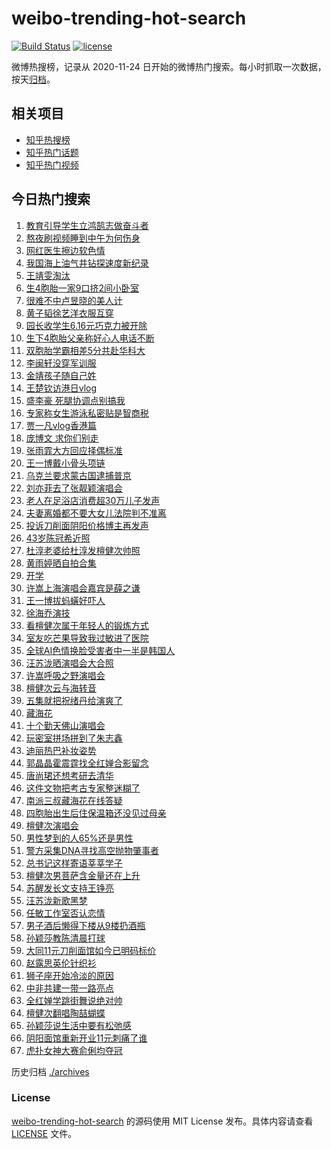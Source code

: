 # weibo-trending-hot-search

[![Build Status](https://github.com/justjavac/weibo-trending-hot-search/workflows/ci/badge.svg?branch=master)](https://github.com/justjavac/weibo-trending-hot-search/actions)
[![license](https://img.shields.io/github/license/justjavac/weibo-trending-hot-search)](https://github.com/justjavac/weibo-trending-hot-search/blob/master/LICENSE)

微博热搜榜，记录从 2020-11-24 日开始的微博热门搜索。每小时抓取一次数据，按天[归档](./archives)。

## 相关项目

- [知乎热搜榜](https://github.com/justjavac/zhihu-trending-top-search)
- [知乎热门话题](https://github.com/justjavac/zhihu-trending-hot-questions)
- [知乎热门视频](https://github.com/justjavac/zhihu-trending-hot-video)

## 今日热门搜索

<!-- BEGIN -->
<!-- 最后更新时间 Sun Sep 01 2024 03:10:19 GMT+0800 (China Standard Time) -->

1. [教育引导学生立鸿鹄志做奋斗者](https://s.weibo.com//weibo?q=%23%E6%95%99%E8%82%B2%E5%BC%95%E5%AF%BC%E5%AD%A6%E7%94%9F%E7%AB%8B%E9%B8%BF%E9%B9%84%E5%BF%97%E5%81%9A%E5%A5%8B%E6%96%97%E8%80%85%23&Refer=new_time)
1. [熬夜刷视频睡到中午为何伤身](https://s.weibo.com//weibo?q=%23%E7%86%AC%E5%A4%9C%E5%88%B7%E8%A7%86%E9%A2%91%E7%9D%A1%E5%88%B0%E4%B8%AD%E5%8D%88%E4%B8%BA%E4%BD%95%E4%BC%A4%E8%BA%AB%23&t=31&band_rank=6&Refer=top)
1. [网红医生擦边软色情](https://s.weibo.com//weibo?q=%23%E7%BD%91%E7%BA%A2%E5%8C%BB%E7%94%9F%E6%93%A6%E8%BE%B9%E8%BD%AF%E8%89%B2%E6%83%85%23&t=31&band_rank=4&Refer=top)
1. [我国海上油气井钻探速度新纪录](https://s.weibo.com//weibo?q=%23%E6%88%91%E5%9B%BD%E6%B5%B7%E4%B8%8A%E6%B2%B9%E6%B0%94%E4%BA%95%E9%92%BB%E6%8E%A2%E9%80%9F%E5%BA%A6%E6%96%B0%E7%BA%AA%E5%BD%95%23&t=31&band_rank=3&Refer=top)
1. [王靖雯淘汰](https://s.weibo.com//weibo?q=%E7%8E%8B%E9%9D%96%E9%9B%AF%E6%B7%98%E6%B1%B0&t=31&band_rank=4&Refer=top)
1. [生4胞胎一家9口挤2间小卧室](https://s.weibo.com//weibo?q=%23%E7%94%9F4%E8%83%9E%E8%83%8E%E4%B8%80%E5%AE%B69%E5%8F%A3%E6%8C%A42%E9%97%B4%E5%B0%8F%E5%8D%A7%E5%AE%A4%23&t=31&band_rank=1&Refer=top)
1. [很难不中卢昱晓的美人计](https://s.weibo.com//weibo?q=%E5%BE%88%E9%9A%BE%E4%B8%8D%E4%B8%AD%E5%8D%A2%E6%98%B1%E6%99%93%E7%9A%84%E7%BE%8E%E4%BA%BA%E8%AE%A1&t=31&band_rank=30&Refer=top)
1. [黄子韬徐艺洋衣服互穿](https://s.weibo.com//weibo?q=%23%E9%BB%84%E5%AD%90%E9%9F%AC%E5%BE%90%E8%89%BA%E6%B4%8B%E8%A1%A3%E6%9C%8D%E4%BA%92%E7%A9%BF%23&t=31&band_rank=5&Refer=top)
1. [园长收学生6.16元巧克力被开除](https://s.weibo.com//weibo?q=%23%E5%9B%AD%E9%95%BF%E6%94%B6%E5%AD%A6%E7%94%9F6.16%E5%85%83%E5%B7%A7%E5%85%8B%E5%8A%9B%E8%A2%AB%E5%BC%80%E9%99%A4%23&t=31&band_rank=2&Refer=top)
1. [生下4胞胎父亲称好心人电话不断](https://s.weibo.com//weibo?q=%23%E7%94%9F%E4%B8%8B4%E8%83%9E%E8%83%8E%E7%88%B6%E4%BA%B2%E7%A7%B0%E5%A5%BD%E5%BF%83%E4%BA%BA%E7%94%B5%E8%AF%9D%E4%B8%8D%E6%96%AD%23&t=31&band_rank=9&Refer=top)
1. [双胞胎学霸相差5分共赴华科大](https://s.weibo.com//weibo?q=%23%E5%8F%8C%E8%83%9E%E8%83%8E%E5%AD%A6%E9%9C%B8%E7%9B%B8%E5%B7%AE5%E5%88%86%E5%85%B1%E8%B5%B4%E5%8D%8E%E7%A7%91%E5%A4%A7%23&t=31&band_rank=10&Refer=top)
1. [李闽轩没穿军训服](https://s.weibo.com//weibo?q=%23%E6%9D%8E%E9%97%BD%E8%BD%A9%E6%B2%A1%E7%A9%BF%E5%86%9B%E8%AE%AD%E6%9C%8D%23&t=31&band_rank=11&Refer=top)
1. [金靖孩子随自己姓](https://s.weibo.com//weibo?q=%23%E9%87%91%E9%9D%96%E5%AD%A9%E5%AD%90%E9%9A%8F%E8%87%AA%E5%B7%B1%E5%A7%93%23&t=31&band_rank=8&Refer=top)
1. [王楚钦访港日vlog](https://s.weibo.com//weibo?q=%23%E7%8E%8B%E6%A5%9A%E9%92%A6%E8%AE%BF%E6%B8%AF%E6%97%A5vlog%23&t=31&band_rank=18&Refer=top)
1. [盛李豪 死腿协调点别搞我](https://s.weibo.com//weibo?q=%E7%9B%9B%E6%9D%8E%E8%B1%AA%20%E6%AD%BB%E8%85%BF%E5%8D%8F%E8%B0%83%E7%82%B9%E5%88%AB%E6%90%9E%E6%88%91&t=31&band_rank=16&Refer=top)
1. [专家称女生游泳私密贴是智商税](https://s.weibo.com//weibo?q=%23%E4%B8%93%E5%AE%B6%E7%A7%B0%E5%A5%B3%E7%94%9F%E6%B8%B8%E6%B3%B3%E7%A7%81%E5%AF%86%E8%B4%B4%E6%98%AF%E6%99%BA%E5%95%86%E7%A8%8E%23&t=31&band_rank=6&Refer=top)
1. [贾一凡vlog香港篇](https://s.weibo.com//weibo?q=%E8%B4%BE%E4%B8%80%E5%87%A1vlog%E9%A6%99%E6%B8%AF%E7%AF%87&t=31&band_rank=15&Refer=top)
1. [庞博文 求你们别走](https://s.weibo.com//weibo?q=%E5%BA%9E%E5%8D%9A%E6%96%87%20%E6%B1%82%E4%BD%A0%E4%BB%AC%E5%88%AB%E8%B5%B0&t=31&band_rank=25&Refer=top)
1. [张雨霏大方回应择偶标准](https://s.weibo.com//weibo?q=%23%E5%BC%A0%E9%9B%A8%E9%9C%8F%E5%A4%A7%E6%96%B9%E5%9B%9E%E5%BA%94%E6%8B%A9%E5%81%B6%E6%A0%87%E5%87%86%23&t=31&band_rank=14&Refer=top)
1. [王一博戴小骨头项链](https://s.weibo.com//weibo?q=%23%E7%8E%8B%E4%B8%80%E5%8D%9A%E6%88%B4%E5%B0%8F%E9%AA%A8%E5%A4%B4%E9%A1%B9%E9%93%BE%23&t=31&band_rank=7&Refer=top)
1. [乌克兰要求蒙古国逮捕普京](https://s.weibo.com//weibo?q=%23%E4%B9%8C%E5%85%8B%E5%85%B0%E8%A6%81%E6%B1%82%E8%92%99%E5%8F%A4%E5%9B%BD%E9%80%AE%E6%8D%95%E6%99%AE%E4%BA%AC%23&t=31&band_rank=17&Refer=top)
1. [刘亦菲去了张靓颖演唱会](https://s.weibo.com//weibo?q=%23%E5%88%98%E4%BA%A6%E8%8F%B2%E5%8E%BB%E4%BA%86%E5%BC%A0%E9%9D%93%E9%A2%96%E6%BC%94%E5%94%B1%E4%BC%9A%23&t=31&band_rank=19&Refer=top)
1. [老人在足浴店消费超30万儿子发声](https://s.weibo.com//weibo?q=%23%E8%80%81%E4%BA%BA%E5%9C%A8%E8%B6%B3%E6%B5%B4%E5%BA%97%E6%B6%88%E8%B4%B9%E8%B6%8530%E4%B8%87%E5%84%BF%E5%AD%90%E5%8F%91%E5%A3%B0%23&t=31&band_rank=21&Refer=top)
1. [夫妻离婚都不要大女儿法院判不准离](https://s.weibo.com//weibo?q=%23%E5%A4%AB%E5%A6%BB%E7%A6%BB%E5%A9%9A%E9%83%BD%E4%B8%8D%E8%A6%81%E5%A4%A7%E5%A5%B3%E5%84%BF%E6%B3%95%E9%99%A2%E5%88%A4%E4%B8%8D%E5%87%86%E7%A6%BB%23&t=31&band_rank=10&Refer=top)
1. [投诉刀削面阴阳价格博主再发声](https://s.weibo.com//weibo?q=%23%E6%8A%95%E8%AF%89%E5%88%80%E5%89%8A%E9%9D%A2%E9%98%B4%E9%98%B3%E4%BB%B7%E6%A0%BC%E5%8D%9A%E4%B8%BB%E5%86%8D%E5%8F%91%E5%A3%B0%23&t=31&band_rank=29&Refer=top)
1. [43岁陈冠希近照](https://s.weibo.com//weibo?q=%2343%E5%B2%81%E9%99%88%E5%86%A0%E5%B8%8C%E8%BF%91%E7%85%A7%23&t=31&band_rank=24&Refer=top)
1. [杜淳老婆给杜淳发檀健次帅照](https://s.weibo.com//weibo?q=%23%E6%9D%9C%E6%B7%B3%E8%80%81%E5%A9%86%E7%BB%99%E6%9D%9C%E6%B7%B3%E5%8F%91%E6%AA%80%E5%81%A5%E6%AC%A1%E5%B8%85%E7%85%A7%23&t=31&band_rank=13&Refer=top)
1. [黄雨婷晒自拍合集](https://s.weibo.com//weibo?q=%E9%BB%84%E9%9B%A8%E5%A9%B7%E6%99%92%E8%87%AA%E6%8B%8D%E5%90%88%E9%9B%86&t=31&band_rank=12&Refer=top)
1. [开学](https://s.weibo.com//weibo?q=%E5%BC%80%E5%AD%A6&t=31&band_rank=45&Refer=top)
1. [许嵩上海演唱会嘉宾是薛之谦](https://s.weibo.com//weibo?q=%E8%AE%B8%E5%B5%A9%E4%B8%8A%E6%B5%B7%E6%BC%94%E5%94%B1%E4%BC%9A%E5%98%89%E5%AE%BE%E6%98%AF%E8%96%9B%E4%B9%8B%E8%B0%A6&t=31&band_rank=34&Refer=top)
1. [王一博拔蚂蟥好吓人](https://s.weibo.com//weibo?q=%23%E7%8E%8B%E4%B8%80%E5%8D%9A%E6%8B%94%E8%9A%82%E8%9F%A5%E5%A5%BD%E5%90%93%E4%BA%BA%23&t=31&band_rank=20&Refer=top)
1. [徐海乔演技](https://s.weibo.com//weibo?q=%E5%BE%90%E6%B5%B7%E4%B9%94%E6%BC%94%E6%8A%80&t=31&band_rank=36&Refer=top)
1. [看檀健次属于年轻人的锻炼方式](https://s.weibo.com//weibo?q=%E7%9C%8B%E6%AA%80%E5%81%A5%E6%AC%A1%E5%B1%9E%E4%BA%8E%E5%B9%B4%E8%BD%BB%E4%BA%BA%E7%9A%84%E9%94%BB%E7%82%BC%E6%96%B9%E5%BC%8F&t=31&band_rank=39&Refer=top)
1. [室友吃芒果导致我过敏进了医院](https://s.weibo.com//weibo?q=%23%E5%AE%A4%E5%8F%8B%E5%90%83%E8%8A%92%E6%9E%9C%E5%AF%BC%E8%87%B4%E6%88%91%E8%BF%87%E6%95%8F%E8%BF%9B%E4%BA%86%E5%8C%BB%E9%99%A2%23&t=31&band_rank=23&Refer=top)
1. [全球AI色情换脸受害者中一半是韩国人](https://s.weibo.com//weibo?q=%23%E5%85%A8%E7%90%83AI%E8%89%B2%E6%83%85%E6%8D%A2%E8%84%B8%E5%8F%97%E5%AE%B3%E8%80%85%E4%B8%AD%E4%B8%80%E5%8D%8A%E6%98%AF%E9%9F%A9%E5%9B%BD%E4%BA%BA%23&t=31&band_rank=28&Refer=top)
1. [汪苏泷晒演唱会大合照](https://s.weibo.com//weibo?q=%23%E6%B1%AA%E8%8B%8F%E6%B3%B7%E6%99%92%E6%BC%94%E5%94%B1%E4%BC%9A%E5%A4%A7%E5%90%88%E7%85%A7%23&t=31&band_rank=31&Refer=top)
1. [许嵩呼吸之野演唱会](https://s.weibo.com//weibo?q=%E8%AE%B8%E5%B5%A9%E5%91%BC%E5%90%B8%E4%B9%8B%E9%87%8E%E6%BC%94%E5%94%B1%E4%BC%9A&t=31&band_rank=44&Refer=top)
1. [檀健次云与海转音](https://s.weibo.com//weibo?q=%E6%AA%80%E5%81%A5%E6%AC%A1%E4%BA%91%E4%B8%8E%E6%B5%B7%E8%BD%AC%E9%9F%B3&t=31&band_rank=37&Refer=top)
1. [五集就把祝绪丹给演爽了](https://s.weibo.com//weibo?q=%E4%BA%94%E9%9B%86%E5%B0%B1%E6%8A%8A%E7%A5%9D%E7%BB%AA%E4%B8%B9%E7%BB%99%E6%BC%94%E7%88%BD%E4%BA%86&t=31&band_rank=27&Refer=top)
1. [藏海花](https://s.weibo.com//weibo?q=%E8%97%8F%E6%B5%B7%E8%8A%B1&t=31&band_rank=49&Refer=top)
1. [十个勤天佛山演唱会](https://s.weibo.com//weibo?q=%E5%8D%81%E4%B8%AA%E5%8B%A4%E5%A4%A9%E4%BD%9B%E5%B1%B1%E6%BC%94%E5%94%B1%E4%BC%9A&t=31&band_rank=42&Refer=top)
1. [玩密室拼场拼到了朱志鑫](https://s.weibo.com//weibo?q=%23%E7%8E%A9%E5%AF%86%E5%AE%A4%E6%8B%BC%E5%9C%BA%E6%8B%BC%E5%88%B0%E4%BA%86%E6%9C%B1%E5%BF%97%E9%91%AB%23&t=31&band_rank=46&Refer=top)
1. [迪丽热巴补妆姿势](https://s.weibo.com//weibo?q=%23%E8%BF%AA%E4%B8%BD%E7%83%AD%E5%B7%B4%E8%A1%A5%E5%A6%86%E5%A7%BF%E5%8A%BF%23&t=31&band_rank=41&Refer=top)
1. [郭晶晶霍震霆找全红婵合影留念](https://s.weibo.com//weibo?q=%23%E9%83%AD%E6%99%B6%E6%99%B6%E9%9C%8D%E9%9C%87%E9%9C%86%E6%89%BE%E5%85%A8%E7%BA%A2%E5%A9%B5%E5%90%88%E5%BD%B1%E7%95%99%E5%BF%B5%23&t=31&band_rank=32&Refer=top)
1. [唐尚珺还想考研去清华](https://s.weibo.com//weibo?q=%23%E5%94%90%E5%B0%9A%E7%8F%BA%E8%BF%98%E6%83%B3%E8%80%83%E7%A0%94%E5%8E%BB%E6%B8%85%E5%8D%8E%23&t=31&band_rank=48&Refer=top)
1. [这件文物把考古专家整迷糊了](https://s.weibo.com//weibo?q=%23%E8%BF%99%E4%BB%B6%E6%96%87%E7%89%A9%E6%8A%8A%E8%80%83%E5%8F%A4%E4%B8%93%E5%AE%B6%E6%95%B4%E8%BF%B7%E7%B3%8A%E4%BA%86%23&t=31&band_rank=10&Refer=top)
1. [南派三叔藏海花在线答疑](https://s.weibo.com//weibo?q=%23%E5%8D%97%E6%B4%BE%E4%B8%89%E5%8F%94%E8%97%8F%E6%B5%B7%E8%8A%B1%E5%9C%A8%E7%BA%BF%E7%AD%94%E7%96%91%23&t=31&band_rank=46&Refer=top)
1. [四胞胎出生后住保温箱还没见过母亲](https://s.weibo.com//weibo?q=%23%E5%9B%9B%E8%83%9E%E8%83%8E%E5%87%BA%E7%94%9F%E5%90%8E%E4%BD%8F%E4%BF%9D%E6%B8%A9%E7%AE%B1%E8%BF%98%E6%B2%A1%E8%A7%81%E8%BF%87%E6%AF%8D%E4%BA%B2%23&t=31&band_rank=22&Refer=top)
1. [檀健次演唱会](https://s.weibo.com//weibo?q=%E6%AA%80%E5%81%A5%E6%AC%A1%E6%BC%94%E5%94%B1%E4%BC%9A&t=31&band_rank=50&Refer=top)
1. [男性梦到的人65%还是男性](https://s.weibo.com//weibo?q=%23%E7%94%B7%E6%80%A7%E6%A2%A6%E5%88%B0%E7%9A%84%E4%BA%BA65%25%E8%BF%98%E6%98%AF%E7%94%B7%E6%80%A7%23&t=31&band_rank=38&Refer=top)
1. [警方采集DNA寻找高空抛物肇事者](https://s.weibo.com//weibo?q=%23%E8%AD%A6%E6%96%B9%E9%87%87%E9%9B%86DNA%E5%AF%BB%E6%89%BE%E9%AB%98%E7%A9%BA%E6%8A%9B%E7%89%A9%E8%82%87%E4%BA%8B%E8%80%85%23&t=31&band_rank=32&Refer=top)
1. [总书记这样寄语莘莘学子](https://s.weibo.com//weibo?q=%23%E6%80%BB%E4%B9%A6%E8%AE%B0%E8%BF%99%E6%A0%B7%E5%AF%84%E8%AF%AD%E8%8E%98%E8%8E%98%E5%AD%A6%E5%AD%90%23&Refer=new_time)
1. [檀健次男菩萨含金量还在上升](https://s.weibo.com//weibo?q=%23%E6%AA%80%E5%81%A5%E6%AC%A1%E7%94%B7%E8%8F%A9%E8%90%A8%E5%90%AB%E9%87%91%E9%87%8F%E8%BF%98%E5%9C%A8%E4%B8%8A%E5%8D%87%23&t=31&band_rank=35&Refer=top)
1. [苏醒发长文支持王铮亮](https://s.weibo.com//weibo?q=%23%E8%8B%8F%E9%86%92%E5%8F%91%E9%95%BF%E6%96%87%E6%94%AF%E6%8C%81%E7%8E%8B%E9%93%AE%E4%BA%AE%23&t=31&band_rank=39&Refer=top)
1. [汪苏泷新歌黑梦](https://s.weibo.com//weibo?q=%23%E6%B1%AA%E8%8B%8F%E6%B3%B7%E6%96%B0%E6%AD%8C%E9%BB%91%E6%A2%A6%23&t=31&band_rank=49&Refer=top)
1. [任敏工作室否认恋情](https://s.weibo.com//weibo?q=%23%E4%BB%BB%E6%95%8F%E5%B7%A5%E4%BD%9C%E5%AE%A4%E5%90%A6%E8%AE%A4%E6%81%8B%E6%83%85%23&t=31&band_rank=28&Refer=top)
1. [男子酒后懒得下楼从9楼扔酒瓶](https://s.weibo.com//weibo?q=%23%E7%94%B7%E5%AD%90%E9%85%92%E5%90%8E%E6%87%92%E5%BE%97%E4%B8%8B%E6%A5%BC%E4%BB%8E9%E6%A5%BC%E6%89%94%E9%85%92%E7%93%B6%23&t=31&band_rank=26&Refer=top)
1. [孙颖莎教陈清晨打球](https://s.weibo.com//weibo?q=%E5%AD%99%E9%A2%96%E8%8E%8E%E6%95%99%E9%99%88%E6%B8%85%E6%99%A8%E6%89%93%E7%90%83&t=31&band_rank=30&Refer=top)
1. [大同11元刀削面馆如今已明码标价](https://s.weibo.com//weibo?q=%23%E5%A4%A7%E5%90%8C11%E5%85%83%E5%88%80%E5%89%8A%E9%9D%A2%E9%A6%86%E5%A6%82%E4%BB%8A%E5%B7%B2%E6%98%8E%E7%A0%81%E6%A0%87%E4%BB%B7%23&t=31&band_rank=37&Refer=top)
1. [赵露思英伦针织衫](https://s.weibo.com//weibo?q=%23%E8%B5%B5%E9%9C%B2%E6%80%9D%E8%8B%B1%E4%BC%A6%E9%92%88%E7%BB%87%E8%A1%AB%23&t=31&band_rank=47&Refer=top)
1. [狮子座开始冷淡的原因](https://s.weibo.com//weibo?q=%23%E7%8B%AE%E5%AD%90%E5%BA%A7%E5%BC%80%E5%A7%8B%E5%86%B7%E6%B7%A1%E7%9A%84%E5%8E%9F%E5%9B%A0%23&t=31&band_rank=40&Refer=top)
1. [中非共建一带一路亮点](https://s.weibo.com//weibo?q=%23%E4%B8%AD%E9%9D%9E%E5%85%B1%E5%BB%BA%E4%B8%80%E5%B8%A6%E4%B8%80%E8%B7%AF%E4%BA%AE%E7%82%B9%23&t=31&band_rank=3&Refer=top)
1. [全红婵学跳街舞说绝对帅](https://s.weibo.com//weibo?q=%23%E5%85%A8%E7%BA%A2%E5%A9%B5%E5%AD%A6%E8%B7%B3%E8%A1%97%E8%88%9E%E8%AF%B4%E7%BB%9D%E5%AF%B9%E5%B8%85%23&t=31&band_rank=33&Refer=top)
1. [檀健次翻唱陶喆蝴蝶](https://s.weibo.com//weibo?q=%E6%AA%80%E5%81%A5%E6%AC%A1%E7%BF%BB%E5%94%B1%E9%99%B6%E5%96%86%E8%9D%B4%E8%9D%B6&t=31&band_rank=43&Refer=top)
1. [孙颖莎说生活中要有松弛感](https://s.weibo.com//weibo?q=%23%E5%AD%99%E9%A2%96%E8%8E%8E%E8%AF%B4%E7%94%9F%E6%B4%BB%E4%B8%AD%E8%A6%81%E6%9C%89%E6%9D%BE%E5%BC%9B%E6%84%9F%23&t=31&band_rank=46&Refer=top)
1. [阴阳面馆重新开业11元刺痛了谁](https://s.weibo.com//weibo?q=%23%E9%98%B4%E9%98%B3%E9%9D%A2%E9%A6%86%E9%87%8D%E6%96%B0%E5%BC%80%E4%B8%9A11%E5%85%83%E5%88%BA%E7%97%9B%E4%BA%86%E8%B0%81%23&t=31&band_rank=48&Refer=top)
1. [虎扑女神大赛俞俐均夺冠](https://s.weibo.com//weibo?q=%23%E8%99%8E%E6%89%91%E5%A5%B3%E7%A5%9E%E5%A4%A7%E8%B5%9B%E4%BF%9E%E4%BF%90%E5%9D%87%E5%A4%BA%E5%86%A0%23&t=31&band_rank=50&Refer=top)

<!-- END -->

历史归档 [./archives](./archives)

### License

[weibo-trending-hot-search](https://github.com/justjavac/weibo-trending-hot-search) 的源码使用 MIT License
发布。具体内容请查看 [LICENSE](./LICENSE) 文件。
